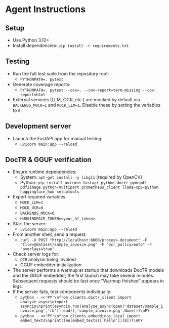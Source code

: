 # Agent Instructions

## Setup
- Use Python 3.12+
- Install dependencies: `pip install -r requirements.txt`

## Testing
- Run the full test suite from the repository root:
  - `PYTHONPATH=. pytest`
- Generate coverage reports:
  - `PYTHONPATH=. pytest --cov=. --cov-report=term-missing --cov-report=html`
- External services (LLM, OCR, etc.) are mocked by default via `BACKENDS_MOCK=1` and `MOCK_LLM=1`. Disable these by setting the variables to `0`.

## Development server
- Launch the FastAPI app for manual testing:
  - `uvicorn main:app --reload`

## DocTR & GGUF verification
- Ensure runtime dependencies:
  - System: `apt-get install -y libgl1` (required by OpenCV)
  - Python: `pip install uvicorn fastapi python-doctr pymupdf pdf2image python-multipart prometheus_client llama-cpp-python huggingface_hub setuptools`
- Export required variables:
  - `MOCK_LLM=1`
  - `MOCK_OCR=0`
  - `BACKENDS_MOCK=0`
  - `HUGGINGFACE_TOKEN=<your_hf_token>`
- Start the server:
  - `uvicorn main:app --reload`
- From another shell, send a request:
  - `curl -X POST "http://localhost:8000/process-document" -F "file=@dataset/sample_invoice.png" -F "ocr_policy=auto" -F "overlays=true"`
- Check server logs for:
  - `OCR` analysis being invoked
  - GGUF embedder initialization
- The server performs a warmup at startup that downloads DocTR models and the GGUF embedder; the first launch may take several
  minutes. Subsequent requests should be fast once "Warmup finished" appears in logs.
- If the server fails, test components individually:
  - `python - <<'PY'\nfrom clients.doctr_client import analyze_async\nimport asyncio\nprint(asyncio.run(analyze_async(open('dataset/sample_invoice.png','rb').read(),'sample_invoice.png',None)))\nPY`
  - `python - <<'PY'\nfrom clients.embeddings_local import embed_texts\nprint(len(embed_texts(['hello'])[0]))\nPY`
